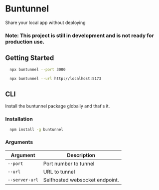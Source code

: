 # Buntunnel

Share your local app without deploying

### Note: This project is still in development and is not ready for production use.

## Getting Started

```bash
  npx buntunnel --port 3000
```

```bash
  npx buntunnel --url http://localhost:5173
```

## CLI

Install the buntunnel package globally and that's it.

### Installation

```bash
  npm install -g buntunnel
```

### Arguments

| Argument       | Description                    |
| -------------- | ------------------------------ |
| `--port`       | Port number to tunnel          |
| `--url`        | URL to tunnel                  |
| `--server-url` | Selfhosted websocket endpoint. |
